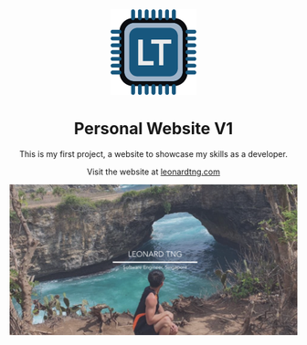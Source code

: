 <div align="center">
  <img alt="Logo" src="src/assets/images/logo.png" width="150" />
</div>
<h1 align="center">
  Personal Website V1
</h1>
<p align="center">
  This is my first project, a website to showcase my skills as a developer.
</p>
<p align="center">
  Visit the website at <a href="https://www.leonardtng.com/" target="_blank">leonardtng.com</a>
</p>

![demo](src/assets/images/card.png)
